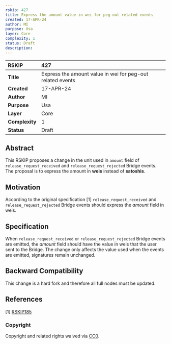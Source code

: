 ```yaml
---
rskip: 427
title: Express the amount value in wei for peg-out related events
created: 17-APR-24
author: MI
purpose: Usa
layer: Core
complexity: 1
status: Draft
description: 
---
```


|RSKIP          |427           |
| :------------ |:-------------|
|**Title**      |Express the amount value in wei for peg-out related events |
|**Created**    |17-APR-24 |
|**Author**     |MI |
|**Purpose**    |Usa |
|**Layer**      |Core |
|**Complexity** |1 |
|**Status**     |Draft |

## Abstract

This RSKIP proposes a change in the unit used in `amount` field of `release_request_received` and `release_request_rejected` Bridge events. The proposal is to express the amount in **weis** instead of **satoshis**.

## Motivation

According to the original specification [1] `release_request_received` and `release_request_rejected` Bridge events should express the _amount_ field in weis.

## Specification

When `release_request_received` or `release_request_rejected` Bridge events are emitted, the _amount_ field should have the value in weis that the user sent to the Bridge. The change only affects the value used when the events are emitted, signatures remain unchanged.

## Backward Compatibility

This change is a hard fork and therefore all full nodes must be updated.

## References

[1] [RSKIP185](https://github.com/rsksmart/RSKIPs/blob/master/IPs/RSKIP185.md)

### Copyright

Copyright and related rights waived via [CC0](https://creativecommons.org/publicdomain/zero/1.0/).
